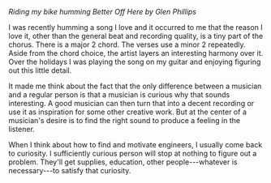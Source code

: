_Riding my bike humming Better Off Here by Glen Phillips_

I was recently humming a song I love and it occurred to me that the reason I love it, other than
the general beat and recording quality, is a tiny part of the chorus.  There is a major 2 chord.
The verses use a minor 2 repeatedly.  Aside from the chord choice, the artist layers an interesting
harmony over it.  Over the holidays I was playing the song on my guitar and enjoying figuring out this
little detail.

It made me think about the fact that the only difference between a musician and a regular person is
that a musician is curious why that sounds interesting.  A good musician can then turn that into a
decent recording or use it as inspiration for some other creative work.  But at the center of a musician's
desire is to find the right sound to produce a feeling in the listener.

When I think about how to find and motivate engineers, I usually come back to curiosity.  I sufficiently
curious person will stop at nothing to figure out a problem.  They'll get supplies, education, other
people---whatever is necessary---to satisfy that curiosity.
